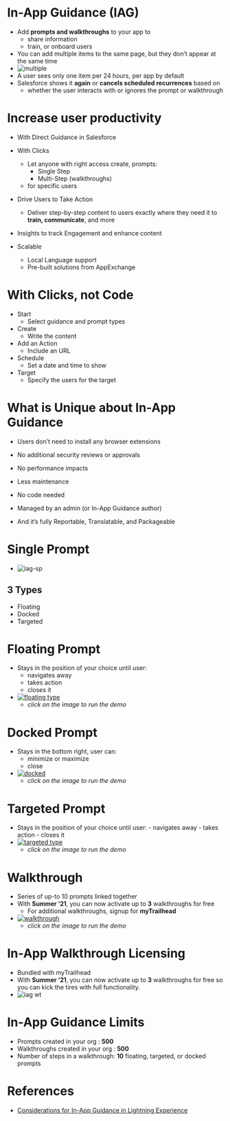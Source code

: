 # In-App Guidance (IAG)
-  Add **prompts and walkthroughs** to your app to 
	- share information 
	- train, or onboard users 
- You can add multiple items to the same page, but they don’t appear at the same time
- ![multiple](img/iag-multiple-in-page.png)
- A  user sees only one item per 24 hours, per app by default
- Salesforce shows it **again** or **cancels scheduled recurrences** based on
	-  whether the user interacts with or ignores the prompt or walkthrough
# Increase user productivity 
- With Direct Guidance in Salesforce
- With Clicks
	- Let anyone  with right access create, prompts:
		- Single Step
		- Multi-Step (walkthroughs) 
	- for specific users

- Drive Users to Take Action
	- Deliver step-by-step content to users exactly where they need it to **train, communicate**, and more 
- Insights to track Engagement and enhance content
- Scalable
	- Local Language support
	- Pre-built solutions from AppExchange

# With Clicks, not Code
- Start
	- Select guidance and prompt types
- Create
	- Write the content
- Add an Action
	- Include an URL
- Schedule
	- Set a date and time to show
- Target
	- Specify the users for the target

# What is Unique about In-App Guidance 
- Users don’t need to install any browser extensions 
- No additional security reviews or approvals
- No performance impacts

- Less maintenance
- No code needed
- Managed by an admin (or In-App Guidance author)
- And it’s fully Reportable, Translatable, and Packageable

# Single Prompt
- ![iag-sp](img/iag-1.png)
## 3 Types
- Floating 
- Docked 
- Targeted 

# Floating Prompt 
- Stays in the position of your choice until user:
	- navigates away
	- takes action
	- closes it 
- [![floating type](img/floatingType.png)](img/floating-p-1.webm)
	- *click on the image to run the demo*
# Docked  Prompt
- Stays in the bottom right, user can:
	- minimize or maximize 
	- close 
- [![docked](img/dockedType.png)](img/docked-p-1.webm)
	- *click on the image to run the demo*
# Targeted Prompt 
- Stays in the position of your choice until user: 
                - navigates away
                - takes action 
                - closes it
- [![targeted type](img/targetedType.png)](img/targeted-p-1.webm)
	- *click on the image to run the demo*

# Walkthrough
- Series of up-to 10 prompts linked together
- With **Summer ‘21**, you can now activate up to **3** walkthroughs for free 
	- For additional walkthroughs, signup for **myTrailhead**
- [![walkthrough](img/walkthroughs.png)](img/wt-1.webm)
	- *click on the image to run the demo* 
# In-App Walkthrough Licensing
- Bundled with myTrailhead
- With **Summer ‘21**, you can now activate up to **3** walkthroughs for free so you can kick the tires with full functionality.  
- ![iag wt](img/iag-2.png)

# In-App Guidance Limits
- Prompts created in your org	: **500**
- Walkthroughs created in your org	: **500**
- Number of steps in a walkthrough: **10** floating, targeted, or docked prompts 

# References
- [Considerations for In-App Guidance in Lightning Experience](https://help.salesforce.com/s/articleView?id=sf.customhelp_lex_prompt_consider.htm&type=5)
